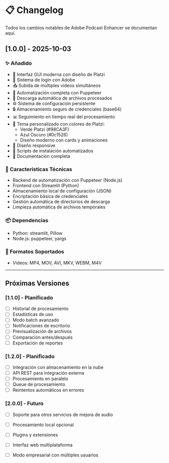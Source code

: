 # 📋 Changelog

Todos los cambios notables de Adobe Podcast Enhancer se documentan aquí.

## [1.0.0] - 2025-10-03

### ✨ Añadido
- 🎨 Interfaz GUI moderna con diseño de Platzi
- 🔐 Sistema de login con Adobe
- 📤 Subida de múltiples videos simultáneos
- 🤖 Automatización completa con Puppeteer
- 💾 Descarga automática de archivos procesados
- ⚙️ Sistema de configuración persistente
- 🔒 Almacenamiento seguro de credenciales (base64)
- 📊 Seguimiento en tiempo real del procesamiento
- 🎨 Tema personalizado con colores de Platzi:
  - Verde Platzi (#98CA3F)
  - Azul Oscuro (#0c1526)
  - Diseño moderno con cards y animaciones
- 📱 Diseño responsive
- 🚀 Scripts de instalación automatizados
- 📖 Documentación completa

### 🔧 Características Técnicas
- Backend de automatización con Puppeteer (Node.js)
- Frontend con Streamlit (Python)
- Almacenamiento local de configuración (JSON)
- Encriptación básica de credenciales
- Gestión automática de directorios de descarga
- Limpieza automática de archivos temporales

### 📦 Dependencias
- Python: streamlit, Pillow
- Node.js: puppeteer, yargs

### 🎯 Formatos Soportados
- Videos: MP4, MOV, AVI, MKV, WEBM, M4V

---

## Próximas Versiones

### [1.1.0] - Planificado
- [ ] Historial de procesamiento
- [ ] Estadísticas de uso
- [ ] Modo batch avanzado
- [ ] Notificaciones de escritorio
- [ ] Previsualización de archivos
- [ ] Comparación antes/después
- [ ] Exportación de reportes

### [1.2.0] - Planificado
- [ ] Integración con almacenamiento en la nube
- [ ] API REST para integración externa
- [ ] Procesamiento en paralelo
- [ ] Queue de procesamiento
- [ ] Reintentos automáticos en errores

### [2.0.0] - Futuro
- [ ] Soporte para otros servicios de mejora de audio
- [ ] Procesamiento local opcional
- [ ] Plugins y extensiones
- [ ] Interfaz web multiplataforma
- [ ] Modo empresarial con múltiples usuarios


